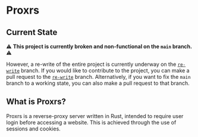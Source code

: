 # Proxrs

## Current State

⚠️ **This project is currently broken and non-functional on the `main` branch.** ⚠️

However, a re-write of the entire project is currently underway on the [`re-write`](https://github.com/Staninna/proxrs/tree/re-write) branch. If you would like to contribute to the project, you can make a pull request to the [`re-write`](https://github.com/Staninna/proxrs/tree/re-write) branch. Alternatively, if you want to fix the `main` branch to a working state, you can also make a pull request to that branch.

## What is Proxrs?

Proxrs is a reverse-proxy server written in Rust, intended to require user login before accessing a website. This is achieved through the use of sessions and cookies.
